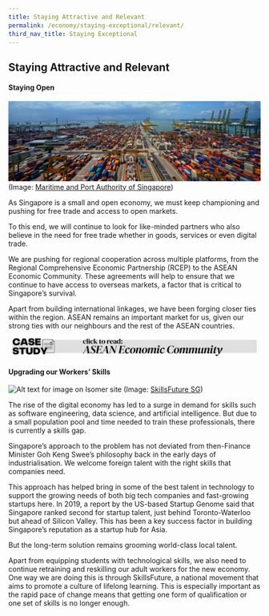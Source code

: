 ```yaml
---
title: Staying Attractive and Relevant
permalink: /economy/staying-exceptional/relevant/
third_nav_title: Staying Exceptional
---
```

## Staying Attractive and Relevant

#### Staying Open
![Alt text for image on Isomer site](/images/economy/staying-exceptional/DSC0964aa.jpg)
(Image: [Maritime and Port Authority of Singapore](https://www.mpa.gov.sg/web/portal/home/port-of-singapore))

As Singapore is a small and open economy, we must keep championing and pushing for free trade and access to open markets.

To this end, we will continue to look for like-minded partners who also believe in the need for free trade whether in goods, services or even digital trade.

We are pushing for regional cooperation across multiple platforms, from the Regional Comprehensive Economic Partnership (RCEP) to the ASEAN Economic Community. These agreements will help to ensure that we continue to have access to overseas markets, a factor that is critical to Singapore’s survival.

Apart from building international linkages, we have been forging closer ties within the region. ASEAN remains an important market for us, given our strong ties with our neighbours and the rest of the ASEAN countries.

[![Alt text for image on Isomer site](/images/economy/staying-exceptional/Case%20Study_ASEAN%20Econ%20Community.gif)](/economy/digging-deeper-case-studies/asean)

#### Upgrading our Workers’ Skills

![Alt text for image on Isomer site](/images/economy/staying-exceptional/117714283_1431211413732103_1773481396096366356_o.jpg)
(Image: [SkillsFuture SG](https://www.facebook.com/skillsfuturesg/?__tn__=-UC*F))

The rise of the digital economy has led to a surge in demand for skills such as software engineering, data science, and artificial intelligence. But due to a small population pool and time needed to train these professionals, there is currently a skills gap.

Singapore’s approach to the problem has not deviated from then-Finance Minister Goh Keng Swee’s philosophy back in the early days of industrialisation. We welcome foreign talent with the right skills that companies need.

This approach has helped bring in some of the best talent in technology to support the growing needs of both big tech companies and fast-growing startups here. In 2019, a report by the US-based Startup Genome said that Singapore ranked second for startup talent, just behind Toronto-Waterloo but ahead of Silicon Valley. This has been a key success factor in building Singapore’s reputation as a startup hub for Asia.

But the long-term solution remains grooming world-class local talent.

Apart from equipping students with technological skills, we also need to continue retraining and reskilling our adult workers for the new economy. One way we are doing this is through SkillsFuture, a national movement that aims to promote a culture of lifelong learning. This is especially important as the rapid pace of change means that getting one form of qualification or one set of skills is no longer enough.